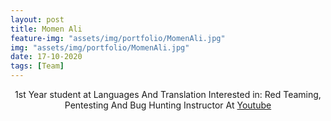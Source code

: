 ```yaml
---
layout: post
title: Momen Ali
feature-img: "assets/img/portfolio/MomenAli.jpg"
img: "assets/img/portfolio/MomenAli.jpg"
date: 17-10-2020
tags: [Team]
---
```

<p   style="text-align: center;">
  1st Year student at Languages And Translation 
  Interested in: Red Teaming, Pentesting And Bug Hunting
  Instructor At <a href ="https://www.youtube.com/channel/UCPbWcFHXgBT9gtHSaGExgHA">Youtube</a>
</p>

